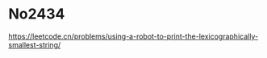 # No2434

<https://leetcode.cn/problems/using-a-robot-to-print-the-lexicographically-smallest-string/>
